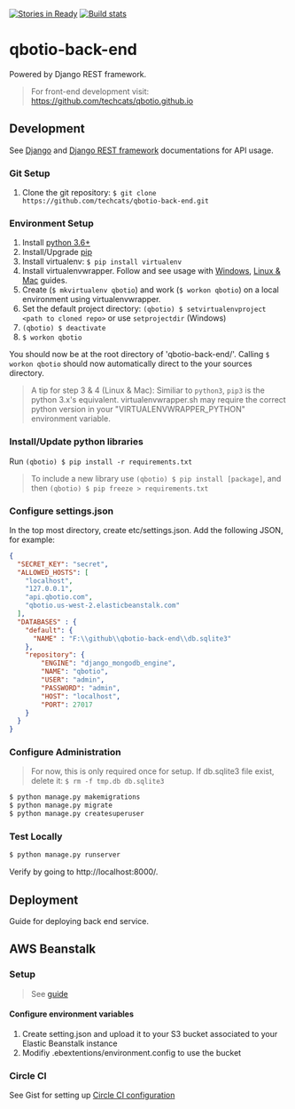 [![Stories in Ready](https://badge.waffle.io/techcats/qbotio-back-end.png?label=ready&title=Ready)](https://waffle.io/techcats/qbotio-back-end)
[![Build stats](https://circleci.com/gh/techcats/qbotio-back-end.svg?style=shield&circle-token=0063d363c60c818096169987c5bc7f0a5033eb60)](https://circleci.com/gh/techcats/qbotio-back-end)
# qbotio-back-end

Powered by Django REST framework.

> For front-end development visit: https://github.com/techcats/qbotio.github.io

## Development

See [Django](https://docs.djangoproject.com/) and [Django REST framework](http://www.django-rest-framework.org/) documentations for API usage.

### Git Setup

1. Clone the git repository: ```$ git clone https://github.com/techcats/qbotio-back-end.git```


### Environment Setup

1. Install [python 3.6+](https://www.python.org/)
2. Install/Upgrade [pip](https://pip.pypa.io/en/stable/installing/)
3. Install virtualenv: ```$ pip install virtualenv```
4. Install virtualenvwrapper. Follow and see usage with [Windows](https://pypi.python.org/pypi/virtualenvwrapper-win), [Linux & Mac](https://virtualenvwrapper.readthedocs.io/en/stable/) guides.
6. Create (```$ mkvirtualenv qbotio```) and work (```$ workon qbotio```) on a local environment using virtualenvwrapper.
7. Set the default project directory: ```(qbotio) $ setvirtualenvproject <path to cloned repo>``` or use ```setprojectdir``` (Windows)
8. ```(qbotio) $ deactivate```
9. ```$ workon qbotio```

You should now be at the root directory of 'qbotio-back-end/'. Calling ```$ workon qbotio``` should now automatically direct to the your sources directory.

> A tip for step 3 & 4 (Linux & Mac): Similiar to ```python3```, ```pip3``` is the python 3.x's equivalent. virtualenvwrapper.sh may require the correct python version in your "VIRTUALENVWRAPPER_PYTHON" environment variable.

### Install/Update python libraries

Run ```(qbotio) $ pip install -r requirements.txt```

> To include a new library use ```(qbotio) $ pip install [package]```, and then ```(qbotio) $ pip freeze > requirements.txt```

### Configure settings.json

In the top most directory, create etc/settings.json. Add the following JSON, for example:
```json
{
  "SECRET_KEY": "secret",
  "ALLOWED_HOSTS": [
    "localhost",
    "127.0.0.1",
    "api.qbotio.com",
    "qbotio.us-west-2.elasticbeanstalk.com"
  ],
  "DATABASES" : {
    "default": {
      "NAME" : "F:\\github\\qbotio-back-end\\db.sqlite3"
    },
    "repository": {
        "ENGINE": "django_mongodb_engine",
        "NAME": "qbotio",
        "USER": "admin",
        "PASSWORD": "admin",
        "HOST": "localhost",
        "PORT": 27017
    }
  }
}
```

### Configure Administration

> For now, this is only required once for setup. If db.sqlite3 file exist, delete it: ```$ rm -f tmp.db db.sqlite3```

```bash
$ python manage.py makemigrations
$ python manage.py migrate
$ python manage.py createsuperuser
```

### Test Locally

```bash
$ python manage.py runserver
```

Verify by going to http://localhost:8000/.

## Deployment

Guide for deploying back end service.

## AWS Beanstalk

### Setup

> See [guide](https://realpython.com/blog/python/deploying-a-django-app-and-postgresql-to-aws-elastic-beanstalk/)

#### Configure environment variables

1. Create setting.json and upload it to your S3 bucket associated to your Elastic Beanstalk instance
2. Modifiy .ebextentions/environment.config to use the bucket

### Circle CI
See Gist for setting up [Circle CI configuration](https://gist.github.com/RobertoSchneiders/9e0e73e836a80d53a21e)